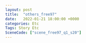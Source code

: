```yaml
---
layout: post
title:  "others_free97"
date:   2022-01-21 18:00:00 +0000
categories: Etc
Tags: Story Etc
SceneCode: ["scene_free97_q1_s20"]
---
```

